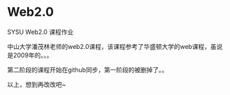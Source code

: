 Web2.0
======

SYSU Web2.0 课程作业

中山大学潘茂林老师的web2.0课程，该课程参考了华盛顿大学的web课程，虽说是2009年的。。。

第二阶段的课程开始在github同步，第一阶段的被删掉了。。

以上，想到再改改吧~
